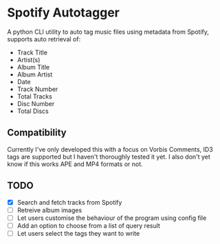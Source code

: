 # Spotify Autotagger

A python CLI utility to auto tag music files using metadata from Spotify, supports auto retrieval of:

- Track Title
- Artist(s)
- Album Title
- Album Artist
- Date
- Track Number
- Total Tracks
- Disc Number
- Total Discs

## Compatibility

Currently I've only developed this with a focus on Vorbis Comments, ID3 tags are supported but I haven't thoroughly tested it yet. I also don't yet know if this works APE and MP4 formats or not.

## TODO

- [x] Search and fetch tracks from Spotify
- [ ] Retreive album images
- [ ] Let users customise the behaviour of the program using config file
- [ ] Add an option to choose from a list of query result
- [ ] Let users select the tags they want to write
